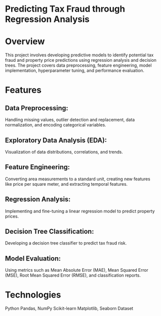 # Predicting Tax Fraud through Regression Analysis
# Overview
This project involves developing predictive models to identify potential tax fraud and property price predictions using regression analysis and decision trees. The project covers data preprocessing, feature engineering, model implementation, hyperparameter tuning, and performance evaluation.

# Features
## Data Preprocessing: 
Handling missing values, outlier detection and replacement, data normalization, and encoding categorical variables.
## Exploratory Data Analysis (EDA):
Visualization of data distributions, correlations, and trends.
## Feature Engineering: 
Converting area measurements to a standard unit, creating new features like price per square meter, and extracting temporal features.
## Regression Analysis: 
Implementing and fine-tuning a linear regression model to predict property prices.
## Decision Tree Classification: 
Developing a decision tree classifier to predict tax fraud risk.
## Model Evaluation: 
Using metrics such as Mean Absolute Error (MAE), Mean Squared Error (MSE), Root Mean Squared Error (RMSE), and classification reports.
# Technologies
Python
Pandas, NumPy
Scikit-learn
Matplotlib, Seaborn
Dataset

